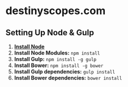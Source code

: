 # destinyscopes.com
## Setting Up Node & Gulp
1. __[Install Node](https://nodejs.org/download)__
2. __Install Node Modules:__    `npm install`
3. __Install Gulp:__   `npm install -g gulp`
4. __Install Bower:__ `npm install -g bower`
5. __Install Gulp dependencies:__ `gulp install`
6. __Install Bower dependencies:__ `bower install`
